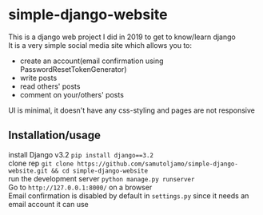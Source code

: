 # simple-django-website
This is a django web project I did in 2019 to get to know/learn django\
It is a very simple social media site which allows you to:
 - create an account(email confirmation using PasswordResetTokenGenerator)
 - write posts
 - read others' posts
 - comment on your/others' posts
 
UI is minimal, it doesn't have any css-styling and pages are not responsive

## Installation/usage
install Django v3.2 `pip install django==3.2`\
clone rep `git clone https://github.com/samutoljamo/simple-django-website.git && cd simple-django-website`\
run the development server `python manage.py runserver`\
Go to `http://127.0.0.1:8000/` on a browser\
Email confirmation is disabled by default in `settings.py` since it needs an email account it can use

